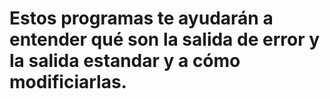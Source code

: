 # Estos programas te ayudarán a entender qué son la salida de error y la salida estandar y a cómo modificiarlas.
